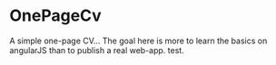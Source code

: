 OnePageCv
=========

A simple one-page CV... The goal here is more to learn the basics on angularJS than to publish a real web-app. test.